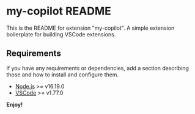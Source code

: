 # my-copilot README

This is the README for extension "my-copilot". A simple extension boilerplate for building VSCode extensions.

## Requirements

If you have any requirements or dependencies, add a section describing those and how to install and configure them.

-   [Node.js](https://nodejs.org/en/) >= v16.19.0
-   [VSCode](https://code.visualstudio.com/) >= v1.77.0

**Enjoy!**

